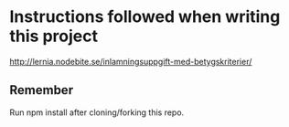 # Instructions followed when writing this project
http://lernia.nodebite.se/inlamningsuppgift-med-betygskriterier/

## Remember
Run npm install after cloning/forking this repo.
